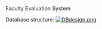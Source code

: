 Faculty Evaluation System

Database structure:
  [![DBdesign.png](https://s30.postimg.org/omp8yynap/DBdesign.png)](https://postimg.org/image/m5dhrp3e5/)
